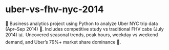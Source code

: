 # uber-vs-fhv-nyc-2014
🚕 Business analytics project using Python to analyze Uber NYC trip data (Apr–Sep 2014) 🗽. Includes competitive study vs traditional FHV cabs (July 2014) 📊. Uncovered seasonal trends, peak hours, weekday vs weekend demand, and Uber’s 79%+ market share dominance 🚦.
